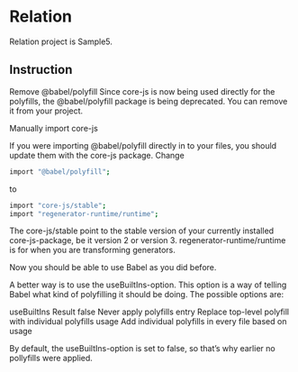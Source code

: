 # Relation 
Relation  project is Sample5.

## Instruction
Remove @babel/polyfill Since core-js is now being used directly for the polyfills, the @babel/polyfill package is being deprecated. You can remove it from your project.

Manually import core-js

If you were importing @babel/polyfill directly in to your files, you should update them with the core-js package. Change

```bash
import "@babel/polyfill";
```

to

```bash
import "core-js/stable";
import "regenerator-runtime/runtime";
```

The core-js/stable point to the stable version of your currently installed core-js-package, be it version 2 or version 3. regenerator-runtime/runtime is for when you are transforming generators.

Now you should be able to use Babel as you did before.


A better way is to use the useBuiltIns-option. This option is a way of telling Babel what kind of polyfilling it should be doing. The possible options are:

useBuiltIns 	Result
false 	Never apply polyfills
entry 	Replace top-level polyfill with individual polyfills
usage 	Add individual polyfills in every file based on usage

By default, the useBuiltIns-option is set to false, so that’s why earlier no pollyfills were applied.